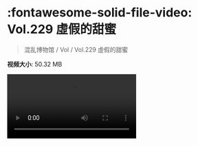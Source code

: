 # :fontawesome-solid-file-video: Vol.229 虛假的甜蜜

> 混乱博物馆 / Vol / Vol.229 虛假的甜蜜

**视频大小**: 50.32 MB

<div class="video"><video src="https://file.hsyhx.top/archive/混乱博物馆/Vol/Vol.229 虛假的甜蜜.mp4" controls preload>🤔 您的浏览器不支持 video 标签</video></div>